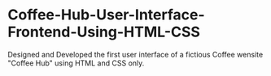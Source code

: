 # Coffee-Hub-User-Interface-Frontend-Using-HTML-CSS

Designed and Developed the first user interface of a fictious Coffee wensite "Coffee Hub" using HTML and CSS only.
